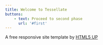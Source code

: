 ```yaml
---
title: Welcome to Tessellate
buttons:
    - text: Proceed to second phase
      url: '#first'  
---
```

A free responsive site template by [HTML5 UP](http://html5up.net)